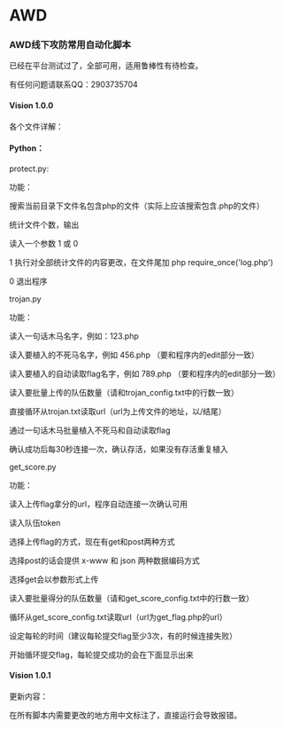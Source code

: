 # AWD
### AWD线下攻防常用自动化脚本

已经在平台测试过了，全部可用，适用鲁棒性有待检查。

有任何问题请联系QQ：2903735704

#### Vision 1.0.0

各个文件详解：

#### Python：

protect.py:

功能：

搜索当前目录下文件名包含php的文件（实际上应该搜索包含.php的文件）

统计文件个数，输出

读入一个参数 1 或 0

1 执行对全部统计文件的内容更改，在文件尾加 php require_once('log.php')

0 退出程序


trojan.py

功能：

读入一句话木马名字，例如：123.php

读入要植入的不死马名字，例如 456.php （要和程序内的edit部分一致）

读入要植入的自动读取flag名字，例如 789.php （要和程序内的edit部分一致）

读入要批量上传的队伍数量（请和trojan_config.txt中的行数一致）

直接循环从trojan.txt读取url（url为上传文件的地址，以/结尾）

通过一句话木马批量植入不死马和自动读取flag

确认成功后每30秒连接一次，确认存活，如果没有存活重复植入


get_score.py

功能：

读入上传flag拿分的url，程序自动连接一次确认可用

读入队伍token

选择上传flag的方式，现在有get和post两种方式

选择post的话会提供 x-www 和 json 两种数据编码方式

选择get会以参数形式上传

读入要批量得分的队伍数量（请和get_score_config.txt中的行数一致）

循环从get_score_config.txt读取url（url为get_flag.php的url）

设定每轮的时间（建议每轮提交flag至少3次，有的时候连接失败）

开始循环提交flag，每轮提交成功的会在下面显示出来


#### Vision 1.0.1

更新内容：

在所有脚本内需要更改的地方用中文标注了，直接运行会导致报错。
